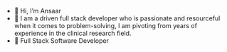 - 👋 Hi, I’m Ansaar
- 👀 I am a driven full stack developer who is passionate and resourceful when it comes to problem-solving, I am pivoting from years of experience in the clinical research field.
- 🌱 Full Stack Software Developer


<!---
ansaar14/ansaar14 is a ✨ special ✨ repository because its `README.md` (this file) appears on your GitHub profile.
You can click the Preview link to take a look at your changes.
--->
